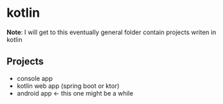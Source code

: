 # kotlin
<strong>Note</strong>: I will get to this eventually
general folder contain projects writen in kotlin

## Projects
- console app
- kotlin web app (spring boot or ktor)
- android app <- this one might be a while